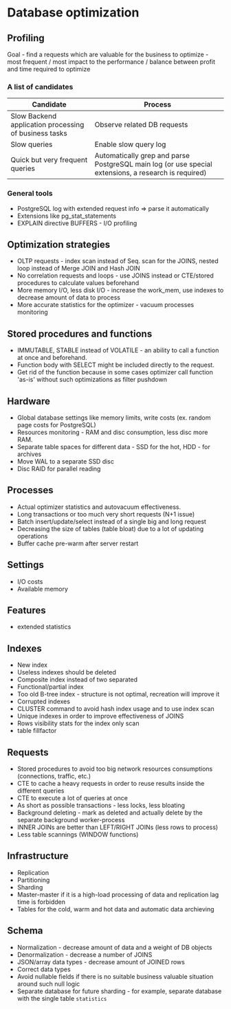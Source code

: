 # Database optimization

## Profiling
Goal - find a requests which are valuable for the business to optimize - most frequent / most impact to the performance / balance between profit and time required to optimize

### A list of candidates
Candidate | Process
--- | ---
Slow Backend application processing of business tasks | Observe related DB requests
Slow queries | Enable slow query log
Quick but very frequent queries | Automatically grep and parse PostgreSQL main log (or use special extensions, a research is required)

### General tools
* PostgreSQL log with extended request info => parse it automatically
* Extensions like pg_stat_statements
* EXPLAIN directive BUFFERS - I/O profiling


## Optimization strategies

* OLTP requests - index scan instead of Seq. scan for the JOINS, nested loop instead of Merge JOIN and Hash JOIN
* No correlation requests and loops - use JOINS instead or CTE/stored procedures to calculate values beforehand
* More memory I/O, less disk I/O - increase the work_mem, use indexes to decrease amount of data to process
* More accurate statistics for the optimizer - vacuum processes monitoring


## Stored procedures and functions
* IMMUTABLE, STABLE instead of VOLATILE - an ability to call a function at once and beforehand.
* Function body with SELECT might be included directly to the request.
* Get rid of the function because in some cases optimizer call function 'as-is' without such optimizations as filter pushdown


## Hardware
* Global database settings like memory limits, write costs (ex. random page costs for PostgreSQL)
* Resources monitoring - RAM and disc consumption, less disc more RAM.
* Separate table spaces for different data - SSD for the hot, HDD - for archives
* Move WAL to a separate SSD disc
* Disc RAID for parallel reading

## Processes
* Actual optimizer statistics and autovacuum effectiveness.
* Long transactions or too much very short requests (N+1 issue)
* Batch insert/update/select instead of a single big and long request
* Decreasing the size of tables (table bloat) due to a lot of updating operations
* Buffer cache pre-warm after server restart

## Settings
* I/O costs
* Available memory

## Features
* extended statistics

## Indexes
* New index
* Useless indexes should be deleted
* Composite index instead of two separated
* Functional/partial index
* Too old B-tree index - structure is not optimal, recreation will improve it
* Corrupted indexes
* CLUSTER command to avoid hash index usage and to use index scan
* Unique indexes in order to improve effectiveness of JOINS
* Rows visibility stats for the index only scan
* table fillfactor

## Requests
* Stored procedures to avoid too big network resources consumptions (connections, traffic, etc.)
* CTE to cache a heavy requests in order to reuse results inside the different queries
* CTE to execute a lot of queries at once
* As short as possible transactions - less locks, less bloating
* Background deleting - mark as deleted and actually delete by the separate background worker-process
* INNER JOINs are better than LEFT/RIGHT JOINs (less rows to process)
* Less table scannings (WINDOW functions)

## Infrastructure
* Replication
* Partitioning
* Sharding
* Master-master if it is a high-load processing of data and replication lag time is forbidden
* Tables for the cold, warm and hot data and automatic data archieving

## Schema
* Normalization - decrease amount of data and a weight of DB objects
* Denormalization - decrease a number of JOINS
* JSON/array data types - decrease amount of JOINED rows
* Correct data types 
* Avoid nullable fields if there is no suitable business valuable situation around such null logic
* Separate database for future sharding - for example, separate database with the single table `statistics`
